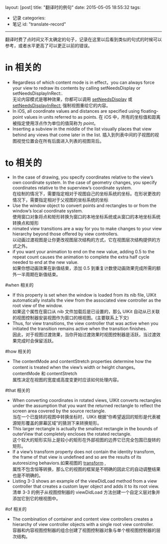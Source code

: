 layout: [post]
title: "翻译时的例句"
date: 2015-05-05 18:55:32
tags: 
- 记录
categories: 
- 笔记
id: "translate-record"

---

翻译时费了点时间又不太确定的句子，记录在这里以后看到类似的句式的时候可以参考，或者水平更高了可以更正以前的错误。

<!-- more -->

# in 相关的

- Regardless of which content mode is in effect，you can always force your view to redraw its contents by calling setNeedsDisplay or setNeedsDisplayInRect:.
<br />无论内容模式是哪种效果，你都可以调用 [setNeedsDisplay](https://developer.apple.com/library/ios/documentation/UIKit/Reference/UIView_Class/index.html#//apple_ref/occ/instm/UIView/setNeedsDisplay) 或 [setNeedsDisplayInRect:](https://developer.apple.com/library/ios/documentation/UIKit/Reference/UIView_Class/index.html#//apple_ref/occ/instm/UIView/setNeedsDisplayInRect:) 强制视图重绘它的内容。
- In iOS, all coordinate values and distances are specified using floating-point values in units referred to as points.
在 iOS 中，所有的坐标值和距离被指定使用浮点作为单位的值简称为 *point*。
-  Inserting a subview in the middle of the list visually places that view behind any views that come later in the list.
插入到列表中间的子视图的视图视觉位置会在所有后面进入列表的视图背后。


# to 相关的

- In the case of drawing, you specify coordinates relative to the view’s own coordinate system. In the case of geometry changes, you specify coordinates relative to the superview’s coordinate system.
<br />在绘制的情况下，需要指定相对于视图自己的坐标系统的坐标。在形状更改的情况下，需要指定相对于父视图的坐标系统的坐标
- Use the window object to convert points and rectangles to or from the window’s local coordinate system.
<br />使用窗口对象将点和矩形转换为窗口的本地坐标系统或从窗口的本地坐标系统转换点和矩形
- nimated view transitions are a way for you to make changes to your view hierarchy beyond those offered by view controllers.<br />以动画过渡视图是让你更改视图层次结构的方式，它在视图层次结构提供的方式之外。
- if you want your animation to end on the new value, adding 0.5 to the repeat count causes the animation to complete the extra half cycle needed to end at the new value. 
<br />如果你想动画效果在新值结束，添加 0.5 到重复计数使动画效果完成所需的额外一半周期在新值结束。

#when 相关的

- If this property is set when the window is loaded from its nib file, UIKit automatically installs the view from the associated view controller as the root view of the window. 
<br />如果这个属性在窗口从 nib 文件加载后是已设置的，那么 UIKit 自动从已关联的视图控制器安装视图作为窗口的根视图。(主要联系上下文)
- Thus, for view transitions, the view controller that was active when you initiated the transition remains active when the transition finishes.<br />因此，对于视图过渡效果，当你开始过渡效果时视图控制器是活跃，当过渡效果完成时会保留活跃。

#how 相关的

- The contentMode and contentStretch properties determine how the content is treated when the view’s width or height changes。
contentMode 和 contentStretch 
<br />属性决定在视图的宽度或高度变更时应该如何处理内容。

#that 相关的

- When converting coordinates in rotated views, UIKit converts rectangles under the assumption that you want the returned rectangle to reflect the screen area covered by the source rectangle.<br />当在一个已旋转的视图中转换坐标时，UIKit 根据“你希望返回的矩形是代表被源矩形覆盖的屏幕区域”的猜测下来转换矩形。
- This larger rectangle is actually the smallest rectangle in the bounds of outerView that completely encloses the rotated rectangle.<br />这个较大的矩形实际上是较小的矩形在外部视图的边界它已完全包围已旋转的矩形。
- If a view’s transform property does not contain the identity transform, the frame of that view is undefined and so are the results of its autoresizing behaviors.如果视图的 [transform](https://developer.apple.com/library/ios/documentation/UIKit/Reference/UIView_Class/index.html#//apple_ref/occ/instp/UIView/transform) ,<br />属性不包含恒等转换，那么它的视图的框架是不明确的因此它的自动调整结果也是不明确的。
- Listing 3-3 shows an example of the viewDidLoad method from a view controller that creates a custom layer object and adds it to its root view.
<br />清单 3-3 的例子从视图控制器的 viewDidLoad 方法创建一个自定义层对象并添加它到它的根视图中。

#of 相关的

- The combination of container and content view controllers creates a hierarchy of view controller objects with a single root view controller.<br />容器和内容视图控制器的组合创建了视图控制器对象与单个根视图控制器的层次结构。